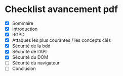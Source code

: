 # Checklist avancement pdf

- [x] Sommaire
- [x] Introduction
- [x] RGPD
- [x] Attaques les plus courantes / les concepts clés
- [x] Sécurité de la bdd
- [x] Sécurité de l'API
- [x] Sécurité du DOM
- [ ] Sécurité du navigateur
- [ ] Conclusion
